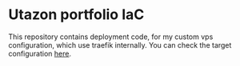 # Utazon portfolio IaC

This repository contains deployment code, for my custom vps configuration, which use traefik internally.
You can check the target configuration [here](https://github.com/dirdr/homelab_config).
